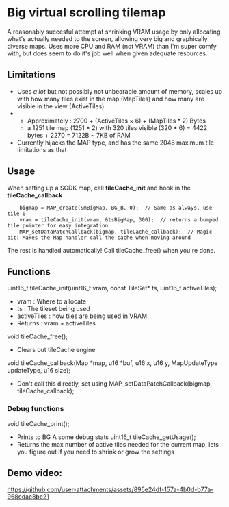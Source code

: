# Big virtual scrolling tilemap

A reasonably succesful attempt at shrinking VRAM usage by only allocating what's actually needed to the screen, allowing very big and graphically diverse maps.
Uses more CPU and RAM (not VRAM) than I'm super comfy with, but does seem to do it's job well when given adequate resources.

## Limitations
- Uses _a lot_ but not possibly not unbearable amount of memory, scales up with how many tiles exist in the map (MapTiles) and how many are visible in the view (ActiveTiles)
-  - Approximately : 2700 + (ActiveTiles × 6) + (MapTiles * 2) Bytes
   - a 1251 tile map (1251 * 2) with 320 tiles visible (320 * 6) = 4422 bytes + 2270 = 7122B ~ 7KB of RAM
- Currently hijacks the MAP type, and has the same 2048 maximum tile limitations as that

## Usage
When setting up a SGDK map, call **tileCache_init** and hook in the **tileCache_callback** 
```
    bigmap = MAP_create(&mBigMap, BG_B, 0);  // Same as always, use tile 0
    vram = tileCache_init(vram, &tsBigMap, 300);  // returns a bumped tile pointer for easy integration
    MAP_setDataPatchCallback(bigmap, tileCache_callback);  // Magic bit: Makes the Map handler call the cache when moving around
```
The rest is handled automatically! Call tileCache_free() when you're done. 

## Functions
uint16_t tileCache_init(uint16_t vram, const TileSet* ts, uint16_t activeTiles);
- vram : Where to allocate
- ts : The tileset being used
- activeTiles : how tiles are being used in VRAM
- Returns : vram + activeTiles
  
void tileCache_free();
- Clears out tileCache engine

void tileCache_callback(Map *map, u16 *buf, u16 x, u16 y, MapUpdateType updateType, u16 size);
- Don't call this directly, set using MAP_setDataPatchCallback(bigmap, tileCache_callback);

### Debug functions
void tileCache_print();
- Prints to BG A some debug stats
uint16_t tileCache_getUsage();
- Returns the max number of active tiles needed for the current map, lets you figure out if you need to shrink or grow the settings

## Demo video: 
https://github.com/user-attachments/assets/895e24df-157a-4b0d-b77a-968cdac8bc21

